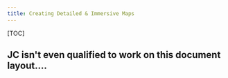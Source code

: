 ```yaml
---
title: Creating Detailed & Immersive Maps
---
```


[TOC]

JC isn't even qualified to work on this document layout....
---------------------------


